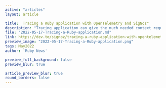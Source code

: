 ```yaml
---
active: "articles"
layout: article

title:  Tracing a Ruby application with OpenTelemetry and SigNoz"
description: "Tracing application can give the much needed context required to troubleshoot performance issues. OpenTelemetry is an open-source project that can help you to set up an observability framework for your cloud-native applications."
file: "2022-05-17-Tracing-a-Ruby-application.md"
link: https://dev.to/signoz/tracing-a-ruby-application-with-opentelemetry-and-signoz-4ola
preview_image: "2022-05-17-Tracing-a-Ruby-application.png"
tags: May2022
author: 'Ruby News'

preview_full_background: false
preview_blur: true

article_preview_blur: true
round_borders: false
---
```

